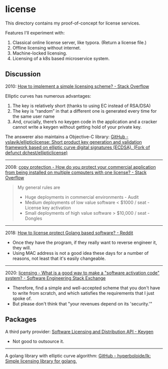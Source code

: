 # license

This directory contains my proof-of-concept for license services.

Features I'll experiment with:

1. Classical online license server, like typora. (Return a license file.)
2. Offline licensing without internet.
3. Machine-locked licensing.
4. Licensing of a k8s based microservice system.

## Discussion

2010: [How to implement a simple licensing scheme? - Stack Overflow](https://stackoverflow.com/questions/4231031/how-to-implement-a-simple-licensing-scheme)

Elliptic curves has numerous advantages: 

1. The key is relatively short (thanks to using EC instead of RSA/DSA)
2. The key is “random” in that a different one is generated every time for the same user name
3. And, crucially, there’s no keygen code in the application and a cracker cannot write a keygen without getting hold of your private key.

The answerer also maintains a Objective-C library: [GitHub - vslavik/ellipticlicense: Short product key generation and validation framework based on elliptic curve digital signatures (ECDSA). (Fork of defunct dchest/ellipticlicense)](https://github.com/vslavik/ellipticlicense)

---

2008: [copy protection - How do you protect your commercial application from being installed on multiple computers with one license? - Stack Overflow](https://stackoverflow.com/questions/175857/how-do-you-protect-your-commercial-application-from-being-installed-on-multiple?rq=1)

> My general rules are
> 
> - Huge deployments in commercial environments - Audit
> - Medium deployments of low value software < $1000 / seat - License key activation
> - Small deployments of high value software > $10,000 / seat - Dongles

---

2018: [How to license protect Golang based software? - Reddit](https://www.reddit.com/r/golang/comments/bgq4we/how_to_license_protect_golang_based_software/)

- Once they have the program, if they really want to reverse engineer it, they will.
- Using MAC address is not a good idea these days for a number of reasons, not least that it's easily changeable.

---

2020: [licensing - What is a good way to make a "software activation code" system? - Software Engineering Stack Exchange](https://softwareengineering.stackexchange.com/questions/410606/what-is-a-good-way-to-make-a-software-activation-code-system)

- Therefore, find a simple and well-accepted scheme that you don't have to write from scratch, and which satisfies the requirements that I just spoke of.
- But please don't think that "your revenues depend on its 'security.'"

## Packages

A third party provider: [Software Licensing and Distribution API - Keygen](https://keygen.sh/)

- Not good to outsource it.

---

A golang library with elliptic curve algorithm: [GitHub - hyperboloide/lk: Simple licensing library for golang.](https://github.com/hyperboloide/lk)

